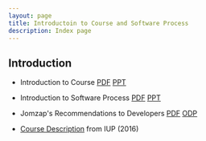 ```yaml
---
layout: page
title: Introductoin to Course and Software Process
description: Index page
---
```


## Introduction

* Introduction to Course [PDF](Introduction-to-Course.pdf) [PPT](Introduction-to-Course.ppt)

* Introduction to Software Process [PDF](Introduction-software-process.pdf) [PPT](Introduction-software-process.ppt)

* Jomzap's Recommendations to Developers [PDF](Jomzap-Recommendations.pdf) [ODP](Jomzap-Recommendations.odp)

* [Course Description](Course-description-2016.pdf) from IUP (2016)
